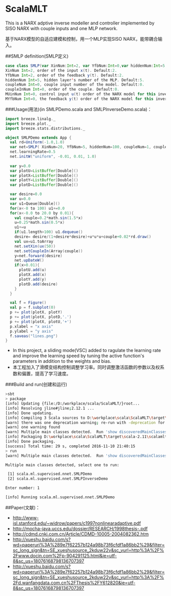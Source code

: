 # ScalaMLT

This is a NARX adptive inverse modeller and controller implemented by SISO NARX with couple inputs and one MLP network.

基于NARX模型的自适应建模和控制，用一个MLP实现SISO NARX，能带耦合输入。


##SMLP definition(SMLP定义)

```scala
case class SMLP(var XinNum:Int=2, var YfbNum:Int=0,var hiddenNum:Int=5, var coupleNum:Int=0, var coupleInNum:Int=0,var MUinNum:Int=0,var MYfbNum:Int=0)
XinNum Int=2, order of the input x(t). Default:2.
YfbNum Int=2, order of the feedback y(t). Default:2.
hiddenNum Int=5, hidden layer's number of the MLP. Default:5.
coupleNum Int=0, couple input number of the model. Default:0.
coupleInNum Int=0, order of the couple. Default:0.
MUinNum Int=0, control input u(t) order of the NARX model for this inverse NARX Controller. Default:0.
MYfbNum Int=0, the feedback y(t) order of the NARX model for this inverse NARX Controller. Default:0.
```


###Usage(用法)(in SMLPDemo.scala and SMLPInverseDemo.scala)：

```scala
import breeze.linalg._
import breeze.plot._
import breeze.stats.distributions._

object SMLPDemo extends App {
  val rd=Uniform(-1.0,1.0)
  var net=SMLP( XinNum=20, YfbNum=5, hiddenNum=100, coupleNum=1, coupleInNum=10)
  net.learningRate=0.5
  net.initW("uniform", -0.01, 0.01, 1.0)
    
  var y=0.0
  var plotU=ListBuffer[Double]()
  var plotX=ListBuffer[Double]()
  var plotY=ListBuffer[Double]()
  var plotD=ListBuffer[Double]()

  var desire=0.0
  var u=0.0
  var u1=Queue[Double]()
  for(x<-0 to 100) u1+=0.0
  for(x<-0.0 to 20.0 by 0.01){
    val couple=0.2*math.sin(1.5*x)
    u=0.25*math.sin(0.5*x)
    u1+=u
    if(u1.length>100) u1.dequeue()
    desire= desire/(1+desire*desire)+u*u*u+couple+0.02*rd.draw()
    val ux=u1.toArray
    net.setXin(ux(50))
    net.setCoupleIn(Array(couple))
    y=net.forward(desire)
    net.upDateW()
    if(x>0.01){
      plotU.add(u)
      plotX.add(x)
      plotY.add(y)
      plotD.add(desire)
    }
  }

  val f = Figure()
  val p = f.subplot(0)
  p += plot(plotX, plotY)
  p += plot(plotX, plotD,'.')
  p += plot(plotX, plotU,'+')
  p.xlabel = "x axis"
  p.ylabel = "y axis"
  f.saveas("lines.png")
}
```

* In this project, a sliding mode(VSC) added to ragulate the learning rate and improve the learning speed by tuning the active function's parameters 
in addition to the weights and bias. 
* 本工程加入了滑模变结构控制调整学习率。同时调整激活函数的参数以及权系数和偏置，提高了学习速度。


###Build and run(创建和运行)
```bash
>sbt
> package
[info] Updating {file:/D:/workplace/scala/ScalaMLT/}root...
[info] Resolving jline#jline;2.12.1 ...
[info] Done updating.
[info] Compiling 3 Scala sources to D:\workplace\scala\ScalaMLT\target\scala-2.11\classes...
[warn] there was one deprecation warning; re-run with -deprecation for details
[warn] one warning found
[warn] Multiple main classes detected.  Run 'show discoveredMainClasses' to see the list
[info] Packaging D:\workplace\scala\ScalaMLT\target\scala-2.11\scalamlt_2.11-0.0.1.jar ...
[info] Done packaging.
[success] Total time: 29 s, completed 2016-11-10 21:40:15
> run
[warn] Multiple main classes detected.  Run 'show discoveredMainClasses' to see the list

Multiple main classes detected, select one to run:

 [1] scala.ml.supervised.nnet.SMLPDemo
 [2] scala.ml.supervised.nnet.SMLPInverseDemo

Enter number: 1

[info] Running scala.ml.supervised.nnet.SMLPDemo
```

##Paper(文献)：

* http://www-isl.stanford.edu/~widrow/papers/c1997nonlinearadaptive.pdf
* http://mocha-java.uccs.edu/dossier/RESEARCH/1998thesis-.pdf
* http://cdmd.cnki.com.cn/Article/CDMD-10005-2004082362.htm
* http://xueshu.baidu.com/s?wd=paperuri%3A%289e7f62257b124a98b73f6cfdf1a86bb2%29&filter=sc_long_sign&tn=SE_xueshusource_2kduw22v&sc_vurl=http%3A%2F%2Fwww.docin.com%2Fp-904291125.html&ie=utf-8&sc_us=18076168798136707397
* http://xueshu.baidu.com/s?wd=paperuri%3A%289e7f62257b124a98b73f6cfdf1a86bb2%29&filter=sc_long_sign&tn=SE_xueshusource_2kduw22v&sc_vurl=http%3A%2F%2Fd.wanfangdata.com.cn%2FThesis%2FY612820&ie=utf-8&sc_us=18076168798136707397


